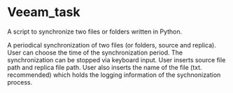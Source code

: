 # Veeam_task
A script to synchronize two files or folders written in Python. 

A periodical synchronization of two files (or folders, source and replica). User can choose the time of the synchronization period. 
The synchronization can be stopped via keyboard input.
User inserts source file path and replica file path.
User also inserts the name of the file (txt. recommended) which holds the logging information of the sychnonization process. 
